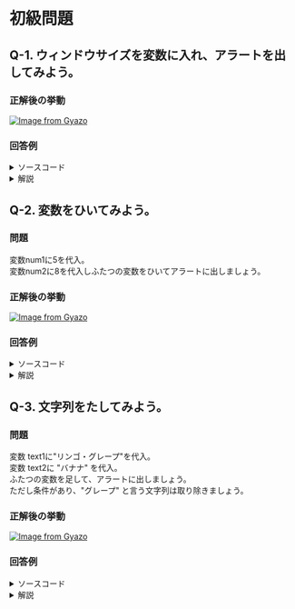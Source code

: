 # 初級問題

## Q-1. ウィンドウサイズを変数に入れ、アラートを出してみよう。 

### 正解後の挙動
[![Image from Gyazo](https://i.gyazo.com/850131b606a81f36a761838fd9714e36.gif)](https://gyazo.com/850131b606a81f36a761838fd9714e36)


### 回答例
<details><summary>ソースコード</summary><div>
	
```
// JS
const win_width = window.innerWidth;
alert(win_width);
```
</div></details>

<details><summary>解説</summary><div>
ウィンドウの横幅も取得できるということは、高さも取得ということになります。
画面を縮めてリロードをするとアラートに出る数値が変化します。
</div></details>

## Q-2. 変数をひいてみよう。 

### 問題
変数num1に5を代入。<br>
変数num2に8を代入しふたつの変数をひいてアラートに出しましょう。


### 正解後の挙動
[![Image from Gyazo](https://i.gyazo.com/15ddb634da9fe2c0a13705572b21287e.gif)](https://gyazo.com/15ddb634da9fe2c0a13705572b21287e)


### 回答例
<details><summary>ソースコード</summary><div>
	
```
// JS
let num1 = 5;
let num2 = 8;
alert(num2 - num1);
```
</div></details>

<details><summary>解説</summary><div>
変数には整数が入っているのでそのままひくことができる。
変数をたくさん作って足したり引いたりして見ましょう。
</div></details>

## Q-3. 文字列をたしてみよう。 

### 問題
変数 text1に"リンゴ・グレープ"を代入。<br>
変数 text2に "バナナ" を代入。<br>
ふたつの変数を足して、アラートに出しましょう。<br>
ただし条件があり、"グレープ" と言う文字列は取り除きましょう。


### 正解後の挙動
[![Image from Gyazo](https://i.gyazo.com/08649dda81f6fcd8c0563fb457f5f353.gif)](https://gyazo.com/08649dda81f6fcd8c0563fb457f5f353)


### 回答例
<details><summary>ソースコード</summary><div>
	
```
// JS
let text1 = 'リンゴ・グレープ';
let text2 = 'バナナ';
let my_fruits = (text1 + text2).replace('グレープ', '');

alert(my_fruits);
```
</div></details>

<details><summary>解説</summary><div>
実践では今回のような、「特定の文字列を取り除く」条件などはよくあります。<br>
わからないことでもググって実装する力はエンジニアとしてデビューする上でも必要になってくる技術になるので、
今のうちに挑む力を身に着けておきましょう。
</div></details>

